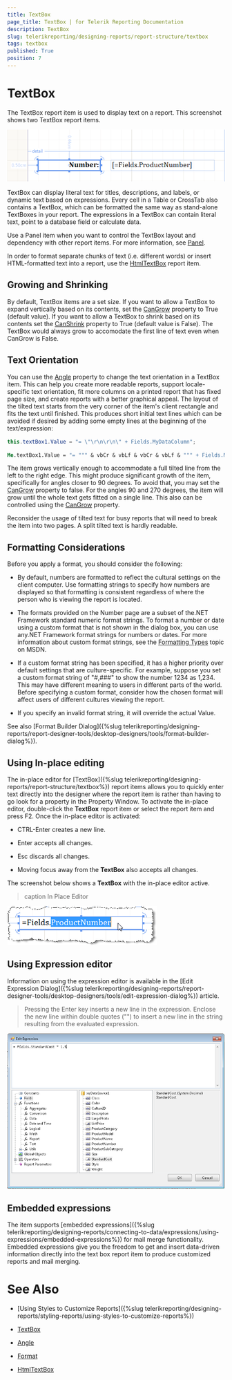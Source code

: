 ```yaml
---
title: TextBox
page_title: TextBox | for Telerik Reporting Documentation
description: TextBox
slug: telerikreporting/designing-reports/report-structure/textbox
tags: textbox
published: True
position: 7
---
```


# TextBox

The TextBox report item is used to display text on a report. This screenshot shows two TextBox report items.  

  ![](images/Textbox.png)

TextBox can display literal text for titles, descriptions, and labels, or dynamic text based on expressions. Every cell in a Table or CrossTab also contains a TextBox, which can be formatted the same way as stand-alone TextBoxes in your report. The expressions in a TextBox can contain literal text, point to a database field or calculate data. 

Use a Panel item when you want to control the TextBox layout and dependency with other report items. For more information, see [Panel](/reporting/api/Telerik.Reporting.Panel). 

In order to format separate chunks of text (i.e. different words) or insert HTML-formatted text into a report, use the [HtmlTextBox](/reporting/api/Telerik.Reporting.HtmlTextBox) report item. 

## Growing and Shrinking

By default, TextBox items are a set size. If you want to allow a TextBox to expand vertically based on its contents, set the [CanGrow](/reporting/api/Telerik.Reporting.TextItemBase#Telerik_Reporting_TextItemBase_CanGrow)  property to True (default value). If you want to allow a TextBox to shrink based on its contents set the [CanShrink](/reporting/api/Telerik.Reporting.TextItemBase#Telerik_Reporting_TextItemBase_CanShrink)  property to True (default value is False). The TextBox would always grow to accomodate the first line of text even when CanGrow is False. 

## Text Orientation

You can use the [Angle](/reporting/api/Telerik.Reporting.TextItemBase#Telerik_Reporting_TextItemBase_Angle) property to change the text orientation in a TextBox item. This can help you create more readable reports, support locale-specific text orientation, fit more columns on a printed report that has fixed page size, and create reports with a better graphical appeal. The layout of the tilted text starts from the very corner of the item's client rectangle and fits the text until finished. This produces short initial text lines which can be avoided if desired by adding some empty lines at the beginning of the text/expression: 

    
````cs
this.textBox1.Value = "= \"\r\n\r\n\" + Fields.MyDataColumn";
````
````vb
Me.textBox1.Value = "= """ & vbCr & vbLf & vbCr & vbLf & """ + Fields.MyDataColumn"
````

The item grows vertically enough to accommodate a full tilted line from the left to the right edge. This might produce significant growth of the item, specifically for angles closer to 90 degrees. To avoid that, you may set the  [CanGrow](/reporting/api/Telerik.Reporting.TextItemBase#Telerik_Reporting_TextItemBase_CanGrow) property to false. For the angles 90 and 270 degrees, the item will grow until the whole text gets fitted on a single line. This also can be controlled using the  [CanGrow](/reporting/api/Telerik.Reporting.TextItemBase#Telerik_Reporting_TextItemBase_CanGrow) property. 

Reconsider the usage of tilted text for busy reports that will need to break the item into two pages. A split tilted text is hardly readable. 

## Formatting Considerations

Before you apply a format, you should consider the following: 

* By default, numbers are formatted to reflect the cultural settings on the client computer. Use formatting strings to specify how numbers are displayed so that formatting is consistent regardless of where the person who is viewing the report is located. 

* The formats provided on the Number page are a subset of the.NET Framework standard numeric format strings. To format a number or date using a custom format that is not shown in the dialog box, you can use any.NET Framework format strings for numbers or dates. For more information about custom format strings, see the [Formatting Types](http://msdn.microsoft.com/en-us/library/fbxft59x%28VS.95%29.aspx) topic on MSDN. 

* If a custom format string has been specified, it has a higher priority over default settings that are culture-specific. For example, suppose you set a custom format string of "#,###" to show the number 1234 as 1,234. This may have different meaning to users in different parts of the world. Before specifying a custom format, consider how the chosen format will affect users of different cultures viewing the report. 

* If you specify an invalid format string, it will override the actual Value.

See also [Format Builder Dialog]({%slug telerikreporting/designing-reports/report-designer-tools/desktop-designers/tools/format-builder-dialog%}).         

## Using In-place editing

The in-place editor for [TextBox]({%slug telerikreporting/designing-reports/report-structure/textbox%}) report items allows you to quickly enter text directly into the designer where the report item is rather than having to go look for a property in the Property Window. To activate the in-place editor, double-click the __TextBox__ report item or select the report item and press F2. Once the in-place editor is activated: 

* CTRL-Enter creates a new line.

* Enter accepts all changes.

* Esc discards all changes.

* Moving focus away from the __TextBox__ also accepts all changes.

The screenshot below shows a __TextBox__ with the in-place editor active. 

>caption In Place Editor  

  ![](images/Items001.png)

## Using Expression editor

Information on using the expression editor is available in the [Edit Expression Dialog]({%slug telerikreporting/designing-reports/report-designer-tools/desktop-designers/tools/edit-expression-dialog%}) article. 

> Pressing the Enter key inserts a new line in the expression. Enclose the new line within double quotes ("") to insert a new line in the string resulting from the evaluated expression. 


  ![](images/UI014.png)

## Embedded expressions

The item supports [embedded expressions]({%slug telerikreporting/designing-reports/connecting-to-data/expressions/using-expressions/embedded-expressions%}) for mail merge functionality. Embedded expressions give you the freedom to get and insert data-driven information directly into the text box report item to produce customized reports and mail merging. 


# See Also

* [Using Styles to Customize Reports]({%slug telerikreporting/designing-reports/styling-reports/using-styles-to-customize-reports%}) 

* [TextBox](/reporting/api/Telerik.Reporting.TextBox)  

* [Angle](/reporting/api/Telerik.Reporting.TextItemBase#Telerik_Reporting_TextItemBase_Angle)  

* [Format](/reporting/api/Telerik.Reporting.TextItemBase#Telerik_Reporting_TextItemBase_Format)  

* [HtmlTextBox](/reporting/api/Telerik.Reporting.HtmlTextBox)
